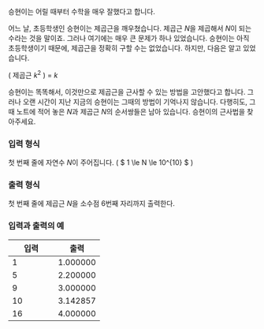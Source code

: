 승현이는 어릴 때부터 수학을 매우 잘했다고 합니다.

어느 날, 초등학생인 승현이는 제곱근을 깨우쳤습니다. 제곱근 $N$을 제곱해서 $N$이 되는 수라는 것을 말이죠. 그러나 여기에는 매우 큰 문제가 하나 있었습니다. 승현이는 아직 초등학생이기 때문에, 제곱근을 정확히 구할 수는 없었습니다. 하지만, 다음은 알고 있었습니다.

( 제곱근 $k^2$ ) = $k$

승현이는 똑똑해서, 이것만으로 제곱근을 근사할 수 있는 방법을 고안했다고 합니다. 그러나 오랜 시간이 지난 지금의 승현이는 그때의 방법이 기억나지 않습니다. 다행히도, 그 때 노트에 적어 놓은 $N$과 제곱근 $N$의 순서쌍들은 남아 있습니다. 승현이의 근사법을 찾아주세요.

### 입력 형식

첫 번째 줄에 자연수 $N$이 주어집니다. ( $ 1 \le N \le 10^{10} $ )

### 출력 형식

첫 번째 줄에 제곱근 $N$을 소수점 6번째 자리까지 출력한다.

### 입력과 출력의 예

<table class='table table-bordered table-condensed'>
 <thead>
  <tr>
   <th style="width: 50%;">입력</th>
   <th style="width: 50%;">출력</th>
  </tr>
 </thead>
 <tbody>
  <tr>
   <td class="code-font">1</td>
   <td class="code-font">1.000000</td>
  </tr>
  <tr>
   <td class="code-font">5</td>
   <td class="code-font">2.200000</td>
  </tr>
  <tr>
   <td class="code-font">9</td>
   <td class="code-font">3.000000</td>
  </tr>
  <tr>
   <td class="code-font">10</td>
   <td class="code-font">3.142857</td>
  </tr>
  <tr>
   <td class="code-font">16</td>
   <td class="code-font">4.000000</td>
  </tr>
 </tbody>
</table>